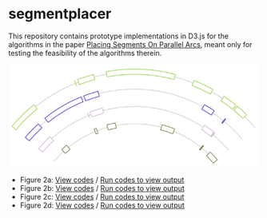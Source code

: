 # segmentplacer

This repository contains prototype implementations in D3.js for the algorithms in the paper [Placing Segments On Parallel Arcs](https://link.springer.com/chapter/10.1007/978-3-319-94667-2_25), meant only for testing the feasibility of the algorithms therein. 

![Figure 2d](./figure2d.png)

- Figure 2a: [View codes]() / [Run codes to view output](https://kalngyk.github.io/figure2a.html)
- Figure 2b: [View codes]() / [Run codes to view output](https://kalngyk.github.io/figure2b.html)
- Figure 2c: [View codes]() / [Run codes to view output](https://kalngyk.github.io/figure2c.html)
- Figure 2d: [View codes]() / [Run codes to view output](https://kalngyk.github.io/figure2d.html)

